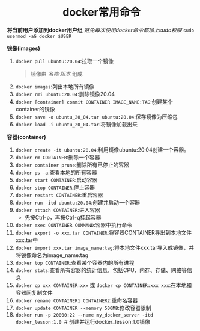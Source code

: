 # <center> docker常用命令

**将当前用户添加到docker用户组**
*避免每次使用docker命令都加上sudo权限*
`sudo usermod -aG docker $USER`

**镜像(images)**
1. `docker pull ubuntu:20.04`:拉取一个镜像
   > 镜像由 *名称:版本* 组成
2. `docker images`:列出本地所有镜像
3. `docker rmi ubuntu:20.04`:删除镜像20.04
4. `docker [container] commit CONTAINER IMAGE_NAME:TAG`:创建某个container的镜像
5. `docker save -o ubuntu_20_04.tar ubuntu:20.04`:保存镜像为压缩包
6. `docker load -i ubuntu_20_04.tar`:将镜像加载出来

**容器(container)**
1. `docker create -it ubuntu:20.04`:利用镜像ubuntu:20.04创建一个容器。
2. `docker rm CONTAINER`:删除一个容器
3. `docker container prune`:删除所有已停止的容器
4. `docker ps -a`:查看本地的所有容器
5. `docker start CONTAINER`:启动容器
6. `docker stop CONTAINER`:停止容器
7. `docker restart CONTAINER`:重启容器
8. `docker run -itd ubuntu:20.04`:创建并启动一个容器
9. `docker attach CONTAINER`:进入容器
   * 先按Ctrl-p，再按Ctrl-q挂起容器
10. `docker exec CONTAINER COMMAND`:容器中执行命令
11. `docker export -o xxx.tar CONTAINER`:将容器CONTAINER导出到本地文件xxx.tar中
12. `docker import xxx.tar image_name:tag`:将本地文件xxx.tar导入成镜像，并将镜像命名为image_name:tag
13. `docker top CONTAINER`:查看某个容器内的所有进程
14. `docker stats`:查看所有容器的统计信息，包括CPU、内存、存储、网络等信息
15. `docker cp xxx CONTAINER:xxx` 或 `docker cp CONTAINER:xxx xxx`:在本地和容器间复制文件
16. `docker rename CONTAINER1 CONTAINER2`:重命名容器
17. `docker update CONTAINER --memory 500MB`:修改容器限制
18. `docker run -p 20000:22 --name my_docker_server -itd docker_lesson:1.0 `# 创建并运行docker_lesson:1.0镜像
